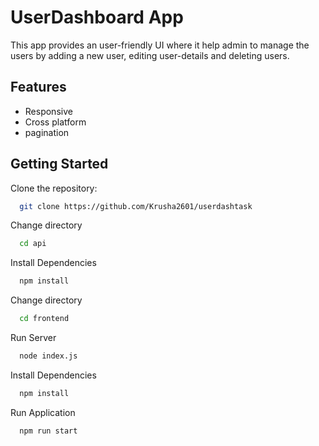 
# UserDashboard App

This app provides an user-friendly UI where it help admin to manage the users by adding a new user, editing user-details and deleting users.




## Features

- Responsive 
- Cross platform
- pagination





## Getting Started

Clone the repository:


```bash
  git clone https://github.com/Krusha2601/userdashtask
```
Change directory
```bash
  cd api
```
Install Dependencies
```bash
  npm install
```
Change directory
```bash
  cd frontend
```
Run Server
```bash
  node index.js
```
Install Dependencies
```bash
  npm install 
```
Run Application
```bash
  npm run start
```





